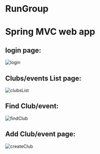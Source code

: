 # RunGroup
# Spring MVC web app

## login page:
![login](https://github.com/user-attachments/assets/86ee7757-a743-463e-9d08-52e125381864)

## Clubs/events List page:
![clubsList](https://github.com/user-attachments/assets/8ef57232-de6b-4ac7-990d-65ee4b77832a)

## Find Club/event:
![findClub](https://github.com/user-attachments/assets/dab56f8c-244d-4efa-b3b5-1e57772180fe)

## Add Club/event page:
![createClub](https://github.com/user-attachments/assets/a18fd72b-af11-44ef-809e-23da67ff59ef)
